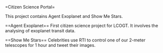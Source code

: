 =Citizen Science Portal=

This project contains Agent Exoplanet and Show Me Stars.

==Agent Exoplanet==
First citizen science project for LCOGT. It involves the analysing of exoplanet transit data. 

==Show Me Stars==
Celebrities use RTI to control one of our 2-meter telescopes for 1 hour and tweet their images.